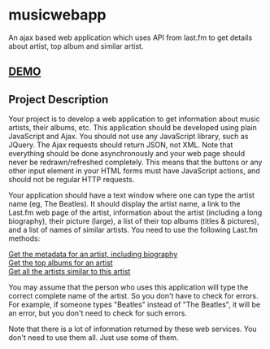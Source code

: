 # musicwebapp
An ajax based web application which uses API from last.fm to get details about artist, top album and similar artist.

<h2><a href="https://lastfm-music-web-app.herokuapp.com/music.html">DEMO</a></h2>

<h2>Project Description</h2>
<p>Your project is to develop a web application to get information about music artists, their albums, etc. This application should be developed using plain JavaScript and Ajax. You should not use any JavaScript library, such as JQuery. The Ajax requests should return JSON, not XML. Note that everything should be done asynchronously and your web page should never be redrawn/refreshed completely. This means that the buttons or any other input element in your HTML forms must have JavaScript actions, and should not be regular HTTP requests.</p>

<p>Your application should have a text window where one can type the artist name (eg, The Beatles). It should display the artist name, a link to the Last.fm web page of the artist, information about the artist (including a long biography), their picture (large), a list of their top albums (titles & pictures), and a list of names of similar artists. You need to use the following Last.fm methods:</p>
<a href="http://www.last.fm/api/show/artist.getInfo">Get the metadata for an artist, including biography</a><br>
<a href="http://www.last.fm/api/show/artist.getTopAlbums">Get the top albums for an artist</a><br>
<a href="http://www.last.fm/api/show/artist.getSimilar">Get all the artists similar to this artist</a><br>
<p>You may assume that the person who uses this application will type the correct complete name of the artist. So you don't have to check for errors. For example, if someone types "Beatles" instead of "The Beatles", it will be an error, but you don't need to check for such errors.</p>
<p>Note that there is a lot of information returned by these web services. You don't need to use them all. Just use some of them.</p>
